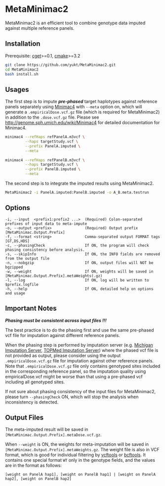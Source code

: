 # MetaMinimac2
MetaMinimac2 is an efficient tool to combine genotype data imputed against multiple reference panels.

## Installation
Prerequisite: [cget](https://cget.readthedocs.io/en/latest/index.html)>=0.1, [cmake](https://cmake.org)>=3.2
```bash
git clone https://github.com/yukt/MetaMinimac2.git
cd MetaMinimac2
bash install.sh
```

## Usages
The first step is to impute _**pre-phased**_ target haplotypes against reference panels separately using [Minimac4](https://github.com/statgen/Minimac4) with `--meta` option on, which will generate a `.empiricalDose.vcf.gz` file (which is required for MetaMinimac2) in addition to the `.dose.vcf.gz` file. Please see http://genome.sph.umich.edu/wiki/Minimac4 for detailed documentation for Minimac4.

```bash
minimac4 --refHaps refPanelA.m3vcf \
         --haps targetStudy.vcf \
         --prefix PanelA.imputed \
         --meta
         
minimac4 --refHaps refPanelB.m3vcf \
         --haps targetStudy.vcf \
         --prefix PanelB.imputed \
         --meta
```

The second step is to integrate the imputed results using MetaMinimac2.

```bash
MetaMinimac2 -i PanelA.imputed:PanelB.imputed -o A_B.meta.testrun
```

## Options
```
-i, --input  <prefix1:prefix2 ...>  (Required) Colon-separated prefixes of input data to meta-impute
-o, --output <prefix>               (Required) Output prefix [MetaMinimac.Output.Prefix]
-f, --format <string>               Comma-separated output FORMAT tags [GT,DS,HDS]
-c, --phasingCheck                  If ON, the program will check phasing consistency before analysis.
-s, --skipInfo                      If ON, the INFO fields are removed from the output file
-n, --nobgzip                       If ON, output files will NOT be bgzipped
-w, --weight                        If ON, weights will be saved in [MetaMinimac.Output.Prefix].metaWeights(.gz)
-l, --log                           If ON, log will be written to $prefix.logfile
-h, --help                          If ON, detailed help on options and usage
```

## Important Notes
_**Phasing must be consistent across input files !!!**_ 

The best practice is to do the phasing first and use the same pre-phased vcf file for imputation against different reference panels. 

When the phasing step is performed by imputation server (e.g. [Michigan Imputation Server](imputationserver.sph.umich.edu), [TOPMed Imputation Server](https://imputation.biodatacatalyst.nhlbi.nih.gov)) where the phased vcf file is not provided as output, please consider using the output `.empiricalDose.vcf.gz` file for imputation against other reference panels. Note that `.empiricalDose.vcf.gz` file only contains genotyped sites included in the corresponding reference panel, so the imputation quality using empiricalDose.vcf might be worse than that using a pre-phased vcf including all genotyped sites.

If not sure about phasing consistency of the input files for MetaMinimac2, please turn `--phasingCheck` ON, which will stop the analysis when inconsistency is detected.

## Output Files
The meta-imputed result will be saved in `[MetaMinimac.Output.Prefix].metaDose.vcf.gz`.

When `--weight` is ON, the weights for meta-imputation will be saved in `[MetaMinimac.Output.Prefix].metaWeights.gz`. The weight file is also in VCF format, which is good for individual filtering by [vcftools](https://vcftools.github.io) or [bcftools](http://samtools.github.io/bcftools/bcftools.html). It contains one special format `WT` only in the genotype fields, and the values are in the format as follows:

`[weight on PanelA hap1], [weight on PanelB hap1] | [weight on PanelA hap2], [weight on PanelB hap2]`

